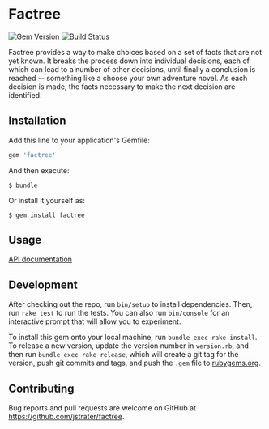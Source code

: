 # Factree
[![Gem Version](https://badge.fury.io/rb/factree.svg)](https://rubygems.org/gems/factree)
[![Build Status](https://travis-ci.org/jstrater/factree.svg?branch=master)](https://travis-ci.org/jstrater/factree)

Factree provides a way to make choices based on a set of facts that are not yet known. It breaks the process down into individual decisions, each of which can lead to a number of other decisions, until finally a conclusion is reached -- something like a choose your own adventure novel. As each decision is made, the facts necessary to make the next decision are identified.

## Installation

Add this line to your application's Gemfile:

```ruby
gem 'factree'
```

And then execute:

    $ bundle

Or install it yourself as:

    $ gem install factree

## Usage

[API documentation](http://www.rubydoc.info/github/jstrater/factree/)

## Development

After checking out the repo, run `bin/setup` to install dependencies. Then, run `rake test` to run the tests. You can also run `bin/console` for an interactive prompt that will allow you to experiment.

To install this gem onto your local machine, run `bundle exec rake install`. To release a new version, update the version number in `version.rb`, and then run `bundle exec rake release`, which will create a git tag for the version, push git commits and tags, and push the `.gem` file to [rubygems.org](https://rubygems.org).

## Contributing

Bug reports and pull requests are welcome on GitHub at https://github.com/jstrater/factree.

